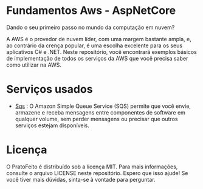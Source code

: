 # Fundamentos Aws - AspNetCore

Dando o seu primeiro passo no mundo da computação em nuvem?

A AWS é o provedor de nuvem líder, com uma margem bastante ampla, e, ao contrário da crença popular, é uma escolha excelente para os seus aplicativos C# e .NET. Neste repositório, você encontrará exemplos básicos de implementação de todos os serviços da AWS que você precisa saber como utilizar na AWS.

# Serviços usados

* [Sqs](https://aws.amazon.com/pt/sqs/) :
O Amazon Simple Queue Service (SQS) permite que você envie, armazene e receba mensagens entre componentes de software em qualquer volume, sem perder mensagens ou precisar que outros serviços estejam disponíveis.


# Licença
O PratoFeito é distribuído sob a licença MIT. Para mais informações, consulte o arquivo LICENSE neste repositório.
Espero que isso ajude! Se você tiver mais dúvidas, sinta-se à vontade para perguntar.
